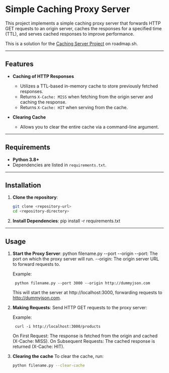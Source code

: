 # Simple Caching Proxy Server

This project implements a simple caching proxy server that forwards HTTP GET requests to an origin server, caches the responses for a specified time (TTL), and serves cached responses to improve performance.

This is a solution for the [Caching Server Project](https://roadmap.sh/projects/caching-server) on roadmap.sh.

---

## Features

- **Caching of HTTP Responses**  
  - Utilizes a TTL-based in-memory cache to store previously fetched responses.
  - Returns `X-Cache: MISS` when fetching from the origin server and caching the response.
  - Returns `X-Cache: HIT` when serving from the cache.

- **Clearing Cache**  
  - Allows you to clear the entire cache via a command-line argument.

---

## Requirements

- **Python 3.8+**
- Dependencies are listed in `requirements.txt`.

---

## Installation

1. **Clone the repository**:
   ```bash
   git clone <repository-url>
   cd <repository-directory>
2. **Install Dependencies**:
    pip install -r requirements.txt

---

## Usage

1. **Start the Proxy Server**:
        python filename.py --port <port-number> --origin <origin-url>
    --port: The port on which the proxy server will run.
    --origin: The origin server URL to forward requests to.

    Example:

        python filename.py --port 3000 --origin http://dummyjson.com
    This will start the server at http://localhost:3000, forwarding requests to http://dummyjson.com.

2. **Making Requests**:
    Send HTTP GET requests to the proxy server:

    Example:

        curl -i http://localhost:3000/products
    On First Request: The response is fetched from the origin and cached (X-Cache: MISS).
    On Subsequent Requests: The cached response is returned (X-Cache: HIT).

3. **Clearing the cache**
    To clear the cache, run:

    ```bash
    python filename.py --clear-cache
